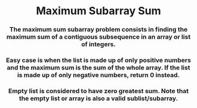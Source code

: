 <div align = "center">

# Maximum Subarray Sum

</div>

<div align = "center">

<h3>The maximum sum subarray problem consists in finding the maximum sum of a contiguous subsequence in an array or list of integers.</h3>

<h3>Easy case is when the list is made up of only positive numbers and the maximum sum is the sum of the whole array. If the list is made up of only negative numbers, return 0 instead.</h3>

<h3>Empty list is considered to have zero greatest sum. Note that the empty list or array is also a valid sublist/subarray.</h3>

</div>
